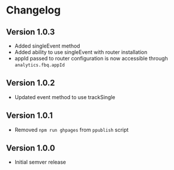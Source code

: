 # Changelog

## Version 1.0.3

- Added singleEvent method
- Added ability to use singleEvent with router installation
- appId passed to router configuration is now accessible through `analytics.fbq.appId`

## Version 1.0.2

- Updated event method to use trackSingle

## Version 1.0.1

- Removed `npm run ghpages` from `ppublish` script

## Version 1.0.0

- Initial semver release

